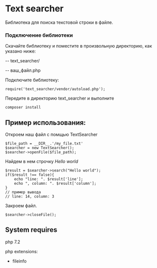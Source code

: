 # Text searcher

Библиотека для поиска текстовой строки в файле.

### Подключение библиотеки

Скачайте библиотеку и поместите в произвольную директорию, как указано ниже:

-- text_searcher/

-- ваш_файл.php


Подключите библиотеку:
```
require('text_searcher/vendor/autoload.php');
```

Передите в директорию text_searcher и выполните

```
composer install
```

## Пример использования:

Откроем наш файл с помщью TextSearcher
```
$file_path = __DIR__.'/my_file.txt'
$searcher = new TextSearcher();
$searcher->openFile($file_path);
```
Найдем в нем строчку *Hello world*
```
$result = $searcher->search("Hello world");
if($result !== false){
    echo "line: ". $result['line'];
    echo ", column: ". $result['column'];
}
// пример вывода 
// line: 14, column: 3
```

Закроем файл.
```
$searcher->closeFile();
```


## System requires
php 7.2

php extensions:
*    fileinfo

